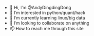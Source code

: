 - 👋 Hi, I’m @AndyDingdingDong
- 👀 I’m interested in python/quant/hack
- 🌱 I’m currently learning linux/big data
- 💞️ I’m looking to collaborate on anything
- 📫 How to reach me through this site

<!---
AndyDingdingDong/AndyDingdingDong is a ✨ special ✨ repository because its `README.md` (this file) appears on your GitHub profile.
You can click the Preview link to take a look at your changes.
--->
